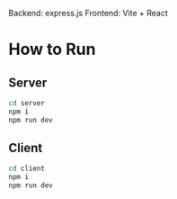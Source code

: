 Backend: express.js
Frontend: Vite + React
# How to Run

## Server
```bash
cd server
npm i
npm run dev
```
## Client
```bash
cd client
npm i
npm run dev
```
